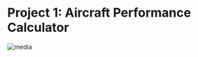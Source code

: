 # Project 1: Aircraft Performance Calculator

![media](https://github.com/user-attachments/assets/a2437028-0049-4734-8441-0ddf63782cf3)
